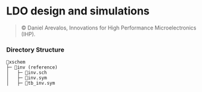 # LDO design and simulations

> © Daniel Arevalos, Innovations for High Performance Microelectronics (IHP).

### Directory Structure

```
📁xschem
├─ 📁inv (reference)
│   ├─ 📄inv.sch
│   ├─ 📄inv.sym
│   ├─ 📄tb_inv.sym
```
